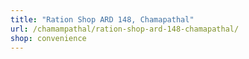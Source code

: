 ```yaml
---
title: "Ration Shop ARD 148, Chamapathal"
url: /chamampathal/ration-shop-ard-148-chamapathal/
shop: convenience
---
```

